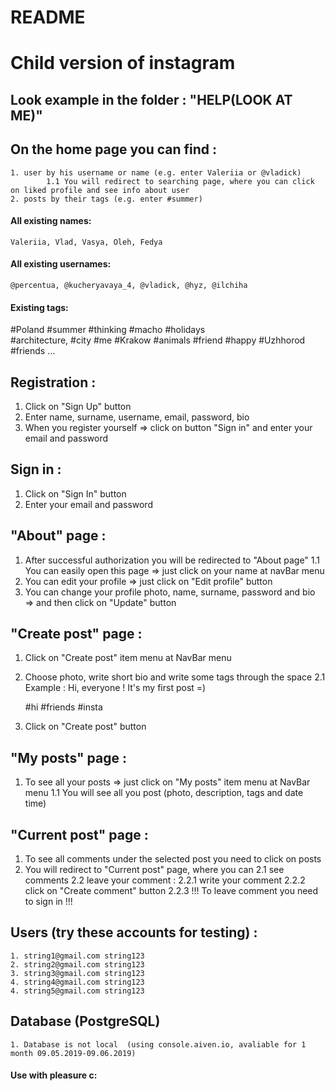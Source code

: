 # README

# Child version of instagram


## Look example in the folder : "HELP(LOOK AT ME)"


## On the home page you can find :
	1. user by his username or name (e.g. enter Valeriia or @vladick)
    		1.1 You will redirect to searching page, where you can click on liked profile and see info about user
 	2. posts by their tags (e.g. enter #summer)
  
  #### All existing names:
    Valeriia, Vlad, Vasya, Oleh, Fedya
    
  #### All existing usernames:
    @percentua, @kucheryavaya_4, @vladick, @hyz, @ilchiha

  #### Existing tags:  
   #Poland #summer #thinking #macho #holidays  
   #architecture, #city #me #Krakow  #animals
   #friend #happy #Uzhhorod #friends ...




## Registration :
  1. Click on "Sign Up" button 
  2. Enter name, surname, username, email, password, bio
  3. When you register yourself => click on button "Sign in" and enter your email and password


## Sign in :
  1. Click on "Sign In" button 
  2. Enter your email and password




## "About" page :
  1. After successful authorization you will be redirected to "About page" 
     1.1 You can easily open this page => just click on your name at navBar menu
  2. You can edit your profile => just click on "Edit profile" button
  3. You can change your profile photo, name, surname, password and bio 
      => and then click on "Update" button



## "Create post" page :
  1. Click on "Create post" item menu at NavBar menu
  2. Choose photo, write short bio and write some tags through the space
    2.1 Example :
        Hi, everyone ! It's my first post =)

        #hi #friends #insta
  3. Click on "Create post" button




## "My posts" page :
  1. To see all your posts => just click on "My posts" item menu at NavBar menu
    1.1 You will see all you post (photo, description, tags and date time)




## "Current post" page :
  1. To see all comments under the selected post you need to click on posts
  2. You will redirect to "Current post" page, where you can 
      2.1 see comments
      2.2 leave your comment :
        2.2.1 write your comment
        2.2.2 click on "Create comment" button
        2.2.3 !!! To leave comment you need to sign in !!!

## Users (try these accounts for testing) :
	1. string1@gmail.com string123
	2. string2@gmail.com string123
	3. string3@gmail.com string123
	4. string4@gmail.com string123
	4. string5@gmail.com string123
 
## Database (PostgreSQL) 
	
	1. Database is not local  (using console.aiven.io, avaliable for 1 month 09.05.2019-09.06.2019)



#### Use with pleasure c:  
